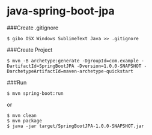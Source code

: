 # java-spring-boot-jpa
###Create .gitignore
```
$ gibo OSX Windows SublimeText Java >> .gitignore
```

###Create Project
```
$ mvn -B archetype:generate -DgroupId=com.example -DartifactId=SpringBootJPA -Dversion=1.0.0-SNAPSHOT -DarchetypeArtifactId=maven-archetype-quickstart
```

###Run
```
$ mvn spring-boot:run
```

or 

```
$ mvn clean
$ mvn package
$ java -jar target/SpringBootJPA-1.0.0-SNAPSHOT.jar
```
